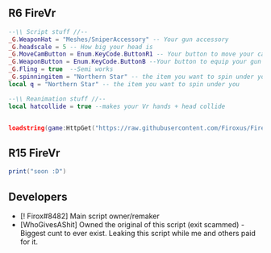 

## R6 FireVr
```lua
--\\ Script stuff //--
_G.WeaponHat = "Meshes/SniperAccessory" -- Your gun accessory
_G.headscale = 5 -- How big your head is
_G.MoveCamButton = Enum.KeyCode.ButtonR1 -- Your button to move your cam
_G.WeaponButton = Enum.KeyCode.ButtonB --Your button to equip your gun
_G.Fling = true  --Semi works
_G.spinningitem = "Northern Star" -- the item you want to spin under you
local q = "Northern Star" -- the item you want to spin under you

--\\ Reanimation stuff //--
local hatcollide = true --makes your Vr hands + head collide


loadstring(game:HttpGet("https://raw.githubusercontent.com/Firoxus/FireVr/main/FireVrR6"))()
```

## R15 FireVr
```lua
print("soon :D")
```

## Developers
- [! Firox#8482] Main script owner/remaker
- [WhoGivesAShit] Owned the original of this script (exit scammed) - Biggest cunt to ever exist. Leaking this script while me and others paid for it.
